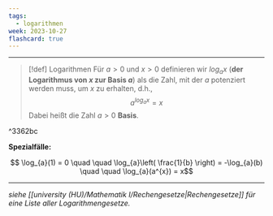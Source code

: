 ```yaml
---
tags:
  - logarithmen
week: 2023-10-27
flashcard: true
---
```

***

> [!def] Logarithmen
> Für $a > 0$ und $x > 0$ definieren wir $log_{a}x$ (**der Logarithmus von $x$ zur Basis $a$**) als die Zahl, mit der $a$ potenziert werden muss, um $x$ zu erhalten, d.h.,
> $$
> a^{log_{a}x} = x
> $$
> Dabei heißt die Zahl $a > 0$ **Basis**.

^3362bc

**Spezialfälle:**

$$
\log_{a}(1) = 0 \quad \quad  \log_{a}\left( \frac{1}{b} \right) = -\log_{a}(b) \quad \quad \log_{a}(a^{x}) = x$$

***
*siehe [[university (HU)/Mathematik I/Rechengesetze|Rechengesetze]] für eine Liste aller Logarithmengesetze.*
